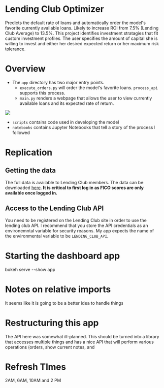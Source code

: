 # Lending Club Optimizer
Predicts the default rate of loans and automatically order the model's favorite currently available loans. Likely to increase ROI from
7.5% (Lending Club Average) to 13.5%. This project identifies investment stratagies that fit custom investment profiles. The user specifies the amount of capital she is willing 
to invest and either her desired expected return or her maximum risk tolerance. 

# Overview
 - The `app` directory has two major entry points.
    - `execute_orders.py` will order the model's favorite loans. `process_api` supports this process. 
    - `main.py` renders a webpage that allows the user to view currently available loans and its expected rate of return.
 
![](https://dl.dropboxusercontent.com/u/97258109/Screens/S3616.png)

- `scripts` contains code used in developing the model
- `notebooks` contains Jupyter Notebooks that tell a story of the process I followed

# Replication

## Getting the data
The full data is available to Lending Club members. The data can be downloaded [here](). **It is critical to first log in as FICO scores are only available once logged in.** 

## Access to the Lending Club API
You need to be registered on the Lending Club site in order to use the lending club API. I recommend that you store the API credentials as an environemntal variable for security reasons. 
My app expects the name of the environmental variable to be `LENDING_CLUB_API`.


# Starting the dashboard app
bokeh serve --show app

# Notes on relative imports
It seems like it is going to be a better idea to handle things

# Restructuring this app
The API here was somewhat ill-planned. This should be turned into a library that accesses multiple things and has a nice API that will
perform various operations (orders, show current notes, and

# Refresh TImes
 2AM, 6AM, 10AM and 2 PM